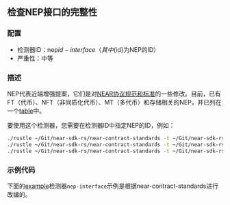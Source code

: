 
## 检查NEP接口的完整性

### 配置

* 检测器ID：nep${id}-interface（其中${id}为NEP的ID）
* 严重性：中等

### 描述

NEP代表近端增强提案，它们是对[NEAR协议规范和标准](https://github.com/near/NEPs)的一些修改。目前，已有FT（代币）、NFT（非同质化代币）、MT（多代币）和存储相关的NEP，并已列在一个[table](https://github.com/near/NEPs#neps)中。

要使用这个检测器，您需要在检测器ID中指定NEP的ID，例如：

```bash
./rustle ~/Git/near-sdk-rs/near-contract-standards -t ~/Git/near-sdk-rs -d nep141-interface  # Fungible Token Standard
./rustle ~/Git/near-sdk-rs/near-contract-standards -t ~/Git/near-sdk-rs -d nep145-interface  # Storage Management
./rustle ~/Git/near-sdk-rs/near-contract-standards -t ~/Git/near-sdk-rs -d nep171-interface  # Non Fungible Token Standard
```

### 示例代码

下面的[example](/examples/nep-interface/)检测器`nep-interface`示例是根据near-contract-standards进行改编的。

